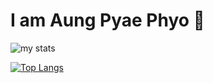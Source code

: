 # I am Aung Pyae Phyo  👋
<img alt="my stats" src="https://github-readme-stats.vercel.app/api?username=aungpyaephyo-dev&show_icons=true">

[![Top Langs](https://github-readme-stats.vercel.app/api/top-langs/?username=aungpyaephyo-dev)](https://github.com/aungpyaephyo-dev/github-readme-stats)
